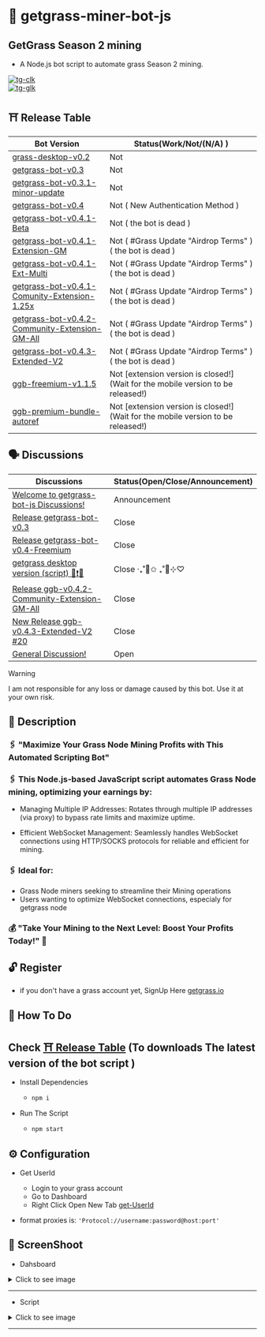 # 🌱 getgrass-miner-bot-js

## GetGrass Season 2 mining

- A Node.js bot script to automate grass Season 2 mining.

[tg-clk]: https://t.me/+1C6KHwq4HWE4OThl
[tg-c]: https://img.shields.io/badge/Telegram_Channel:-The_Digital_Alchemist_(CMALF)-B22222.svg?&style=for-the-badge&logo=Telegram&logoColor=blue&color=blue
[tg-g]: https://img.shields.io/badge/Telegram_Group:-TDA_(CMALF)_Chat-B22222.svg?&style=for-the-badge&logo=Telegram&logoColor=blue&color=gold
[tg-glk]: https://t.me/+O_0eLwojWD03MDU1

[![tg-clk][tg-c]][tg-clk] <br> [![tg-glk][tg-g]][tg-glk]

## ⛩ Release Table

| Bot Version | Status(Work/Not/(N/A) ) |
|---|---|
| [grass-desktop-v0.2](https://github.com/cmalf/getgrass-bot-js/releases/tag/grass-desktop-v0.2) | Not |
| [getgrass-bot-v0.3](https://github.com/cmalf/getgrass-bot-js/releases/tag/getgrass-bot-v0.3) | Not |
| [getgrass-bot-v0.3.1-minor-update](https://github.com/cmalf/getgrass-bot-js/releases/tag/getgrass-bot-v0.3.1-minor) | Not |
| [getgrass-bot-v0.4](https://github.com/cmalf/getgrass-bot-js/releases/tag/getgrass-script-v0.4-Freemium) | Not ( New Authentication Method ) |
| [getgrass-bot-v0.4.1-Beta](https://github.com/cmalf/getgrass-bot-js/releases/tag/getgrass-script-v0.4.1-Freemium-mu) | Not ( the bot is dead ) |
| [getgrass-bot-v0.4.1-Extension-GM](https://github.com/cmalf/getgrass-bot-js/releases/tag/getgrass-bot-v0.4.1-Extension-GM) | Not ( #Grass Update "Airdrop Terms" ) ( the bot is dead ) |
| [getgrass-bot-v0.4.1-Ext-Multi](https://github.com/cmalf/getgrass-bot-js/releases/tag/getgrass-bot-v0.4.1-Extension-GM) | Not ( #Grass Update "Airdrop Terms" ) ( the bot is dead ) |
| [getgrass-bot-v0.4.1-Comunity-Extension-1.25x ](https://github.com/cmalf/getgrass-bot-js/releases/tag/getgrass-bot-v0.4.1-Extension-GM) | Not ( #Grass Update "Airdrop Terms" ) ( the bot is dead ) |
| [getgrass-bot-v0.4.2-Community-Extension-GM-All](https://github.com/cmalf/getgrass-bot-js/releases/tag/getgrass-bot-v0.4.2-GM-ALL) | Not ( #Grass Update "Airdrop Terms" ) ( the bot is dead ) |
| [getgrass-bot-v0.4.3-Extended-V2](https://github.com/cmalf/getgrass-bot-js/releases/tag/ggb-v0.4.3-ExtendedV2) | Not ( #Grass Update "Airdrop Terms" ) ( the bot is dead ) |
| [ggb-freemium-v1.1.5](https://github.com/cmalf/getgrass-bot-js/releases/tag/ggb-premium-v1.1.5)  | Not [extension version is closed!](Wait for the mobile version to be released!) | 
| [ggb-premium-bundle-autoref](https://github.com/cmalf/getgrass-bot-js/releases/tag/ggb-auto-reff-combo)  | Not [extension version is closed!](Wait for the mobile version to be released!) | 

## 🗣 Discussions

| Discussions | Status(Open/Close/Announcement) |
|---|---|
| [Welcome to getgrass-bot-js Discussions!](https://github.com/cmalf/getgrass-bot-js/discussions/3) | Announcement |
| [Release getgrass-bot-v0.3](https://github.com/cmalf/getgrass-bot-js/discussions/4) | Close |
| [Release getgrass-bot-v0.4-Freemium](https://github.com/cmalf/getgrass-bot-js/discussions/9)| Close |
| [getgrass desktop version (script) 📢❗🚨](https://github.com/cmalf/getgrass-bot-js/discussions/16) | Close ‧₊˚🎄✩ ₊˚🦌⊹♡ |
| [Release ggb-v0.4.2-Community-Extension-GM-All](https://github.com/cmalf/getgrass-bot-js/discussions/18) | Close |
| [New Release ggb-v0.4.3-Extended-V2 #20](https://github.com/cmalf/getgrass-bot-js/discussions/20) | Close |
| [General Discussion!](https://github.com/cmalf/getgrass-bot-js/discussions/26) | Open |

> [!WARNING]
> I am not responsible for any loss or damage caused by this bot. Use it at your own risk.


## 📝 Description

### 🖇️ "Maximize Your Grass Node Mining Profits with This Automated Scripting Bot"

### 🖇️ This Node.js-based JavaScript script automates Grass Node mining, optimizing your earnings by:

- Managing Multiple IP Addresses: Rotates through multiple IP addresses (via proxy) to bypass rate limits and maximize uptime.

- Efficient WebSocket Management: Seamlessly handles WebSocket connections using HTTP/SOCKS protocols for reliable and efficient for mining.

### 🖇️ Ideal for:

- Grass Node miners seeking to streamline their Mining operations
- Users wanting to optimize WebSocket connections, especialy for getgrass node

### 💰 "Take Your Mining to the Next Level: Boost Your Profits Today!" 💸


## 🔓 Register  

- if you don't have a grass account yet, SignUp Here [getgrass.io](https://app.getgrass.io/register/?referralCode=276JtwamaXly4nM)

## 🤔 How To Do

## Check [⛩ Release Table](https://github.com/cmalf/getgrass-bot-js/edit/main/README.md#-table-release) (To downloads The latest version of the bot script )

- Install Dependencies
  - ```bash
    npm i
    ```
- Run The Script

  - ```bash
    npm start
    ```

## ⚙️ Configuration

- Get UserId

  - Login to your grass account
  - Go to Dashboard
  - Right Click Open New Tab [get-UserId](https://api.grass.io/retrieveUser)
- format proxies is: `'Protocol://username:password@host:port'`

## 📸 ScreenShoot

- Dahsboard
<!---
![Screenshot 2024-12-16 at 09 51 03](https://github.com/user-attachments/assets/9e50dc29-4a45-4888-97c9-5b60f62c6594)--->
<details>
  <summary>Click to see image</summary>
  <img src="https://github.com/user-attachments/assets/9e50dc29-4a45-4888-97c9-5b60f62c6594" alt="Grass Dahsboard">
</details>
<hr>

- Script
<!---  
![Screenshot 2024-12-16 at 07 27 47](https://github.com/user-attachments/assets/3a4143ec-3bcd-4bd4-8ab6-0d6a8a4e0cd7) --->
<details>
  <summary>Click to see image</summary>
  <img src="https://github.com/user-attachments/assets/3a4143ec-3bcd-4bd4-8ab6-0d6a8a4e0cd7" alt="Grass Script">
</details>
<hr>
<!---
## 📢 Additional information

> [!TIP]
> Proxiesfo is stable again after yesterday's server maintenance (on 2025-01-08) <br>
> so I recommend it again


> [!TIP]
> For this type of websocket connection, the bot relies on speed rather than security. For faster connections, SOCKS5 proxies generally offer better performance than HTTPS proxies. SOCKS5 is protocol agnostic, meaning it can handle all types of traffic, not just HTTP/HTTPS. This flexibility can result in faster speeds, It is recommended to use the socks proxy type. However, for other purposes that rely on security such as webscraping,sensitive activities like online banking, HTTPS proxies is better.

  To get a stable Proxy you can use this Platform, plans ranging from $3 to $125 for 6 months, or use your own choice.
  
- Get Proxies IP address Http and Socks
  - Create an account at [proxies.fo](https://app.proxies.fo/ref/8b1abd0f-c734-1602-5985-612caedf4c7b)
  - Go to `purchase isp`  and `buy` a plan according to `your needs`.
    - You can use `cryptocurrency` for `payment` 
    - <img src="https://github.com/user-attachments/assets/18f24ed1-cfc6-4141-addb-07e009c7226b" width="720" height="480" alt="Screenshot">
  - after that you go to the dashboard `Click Generate proxy Button`
  - Now You can change the Proxy format to :
     - `protocol://username:password@hostname:port`
     - or just look the ss below
     - ![Screenshot 2024-12-06 at 16 24 31](https://github.com/user-attachments/assets/c9d552f1-7241-4705-8580-30a88aae8638)

--->
